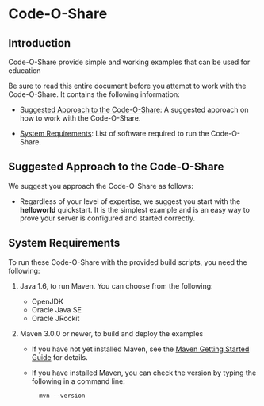 Code-O-Share
====================


Introduction
---------------------

Code-O-Share provide simple and working examples that can be used for education

Be sure to read this entire document before you attempt to work with the Code-O-Share. It contains the following information:

* [Suggested Approach to the Code-O-Share](#suggestedApproach): A suggested approach on how to work with the Code-O-Share.

* [System Requirements](#systemrequirements): List of software required to run the Code-O-Share.


<a id="suggestedApproach"></a>
Suggested Approach to the Code-O-Share
--------------------------------------

We suggest you approach the Code-O-Share as follows:

* Regardless of your level of expertise, we suggest you start with the **helloworld** quickstart. It is the simplest example and is an easy way to prove your server is configured and started correctly.

<a id="systemrequirements"></a>
System Requirements 
-------------

To run these Code-O-Share with the provided build scripts, you need the following:

1. Java 1.6, to run Maven. You can choose from the following:
    * OpenJDK
    * Oracle Java SE
    * Oracle JRockit

2. Maven 3.0.0 or newer, to build and deploy the examples
    * If you have not yet installed Maven, see the [Maven Getting Started Guide](http://maven.apache.org/guides/getting-started/index.html) for details.
    * If you have installed Maven, you can check the version by typing the following in a command line:

            mvn --version 

